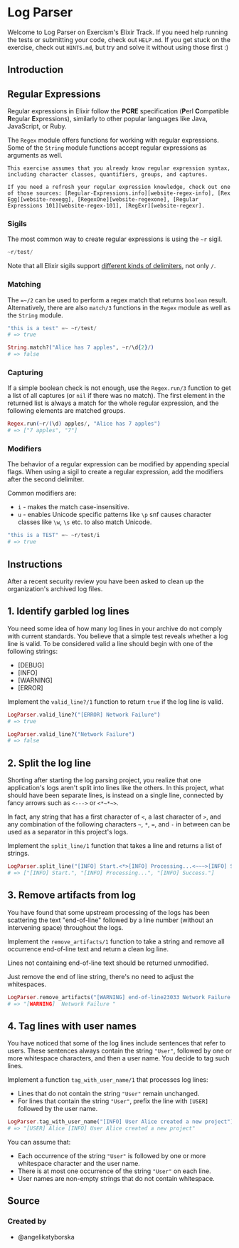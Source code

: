# Log Parser

Welcome to Log Parser on Exercism's Elixir Track.
If you need help running the tests or submitting your code, check out `HELP.md`.
If you get stuck on the exercise, check out `HINTS.md`, but try and solve it without using those first :)

## Introduction

## Regular Expressions

Regular expressions in Elixir follow the **PCRE** specification (**P**erl **C**ompatible **R**egular **E**xpressions), similarly to other popular languages like Java, JavaScript, or Ruby.

The `Regex` module offers functions for working with regular expressions. Some of the `String` module functions accept regular expressions as arguments as well.

~~~~exercism/note
This exercise assumes that you already know regular expression syntax, including character classes, quantifiers, groups, and captures.

If you need a refresh your regular expression knowledge, check out one of those sources: [Regular-Expressions.info][website-regex-info], [Rex Egg][website-rexegg], [RegexOne][website-regexone], [Regular Expressions 101][website-regex-101], [RegExr][website-regexr].
~~~~

### Sigils

The most common way to create regular expressions is using the `~r` sigil.

```elixir
~r/test/
```

Note that all Elixir sigils support [different kinds of delimiters][sigils], not only `/`.

### Matching

The `=~/2` can be used to perform a regex match that returns `boolean` result. Alternatively, there are also `match/3` functions in the `Regex` module as well as the `String` module.

```elixir
"this is a test" =~ ~r/test/
# => true

String.match?("Alice has 7 apples", ~r/\d{2}/)
# => false
```

### Capturing

If a simple boolean check is not enough, use the `Regex.run/3` function to get a list of all captures (or `nil` if there was no match). The first element in the returned list is always a match for the whole regular expression, and the following elements are matched groups.

```elixir
Regex.run(~r/(\d) apples/, "Alice has 7 apples")
# => ["7 apples", "7"]
```

### Modifiers

The behavior of a regular expression can be modified by appending special flags. When using a sigil to create a regular expression, add the modifiers after the second delimiter.

Common modifiers are:
- `i` - makes the match case-insensitive.
- `u` - enables Unicode specific patterns like `\p` snf causes character classes like `\w`, `\s` etc. to also match Unicode.

```elixir
"this is a TEST" =~ ~r/test/i
# => true
```

[sigils]: https://hexdocs.pm/elixir/syntax-reference.html#sigils
[website-regex-info]: https://www.regular-expressions.info
[website-rexegg]: https://www.rexegg.com/
[website-regexone]: https://regexone.com/
[website-regex-101]: https://regex101.com/
[website-regexr]: https://regexr.com/

## Instructions

After a recent security review you have been asked to clean up the organization's archived log files.

## 1. Identify garbled log lines

You need some idea of how many log lines in your archive do not comply with current standards.
You believe that a simple test reveals whether a log line is valid.
To be considered valid a line should begin with one of the following strings:

- [DEBUG]
- [INFO]
- [WARNING]
- [ERROR]

Implement the `valid_line?/1` function to return `true` if the log line is valid.

```elixir
LogParser.valid_line?("[ERROR] Network Failure")
# => true

LogParser.valid_line?("Network Failure")
# => false
```

## 2. Split the log line

Shorting after starting the log parsing project, you realize that one application's logs aren't split into lines like the others. In this project, what should have been separate lines, is instead on a single line, connected by fancy arrows such as `<--->` or `<*~*~>`.

In fact, any string that has a first character of `<`, a last character of `>`, and any combination of the following characters `~`, `*`, `=`, and `-` in between can be used as a separator in this project's logs.

Implement the `split_line/1` function that takes a line and returns a list of strings.

```elixir
LogParser.split_line("[INFO] Start.<*>[INFO] Processing...<~~~>[INFO] Success.")
# => ["[INFO] Start.", "[INFO] Processing...", "[INFO] Success."]
```

## 3. Remove artifacts from log

You have found that some upstream processing of the logs has been scattering the text "end-of-line" followed by a line number (without an intervening space) throughout the logs.

Implement the `remove_artifacts/1` function to take a string and remove all occurrence end-of-line text and return a clean log line.

Lines not containing end-of-line text should be returned unmodified.

Just remove the end of line string, there's no need to adjust the whitespaces.

```elixir
LogParser.remove_artifacts("[WARNING] end-of-line23033 Network Failure end-of-line27")
# => "[WARNING]  Network Failure "
```

## 4. Tag lines with user names

You have noticed that some of the log lines include sentences that refer to users.
These sentences always contain the string `"User"`, followed by one or more whitespace characters, and then a user name.
You decide to tag such lines.

Implement a function `tag_with_user_name/1` that processes log lines:

- Lines that do not contain the string `"User"` remain unchanged.
- For lines that contain the string `"User"`, prefix the line with `[USER]` followed by the user name.

```elixir
LogParser.tag_with_user_name("[INFO] User Alice created a new project")
# => "[USER] Alice [INFO] User Alice created a new project"
```

You can assume that:

- Each occurrence of the string `"User"` is followed by one or more whitespace character and the user name.
- There is at most one occurrence of the string `"User"` on each line.
- User names are non-empty strings that do not contain whitespace.

## Source

### Created by

- @angelikatyborska